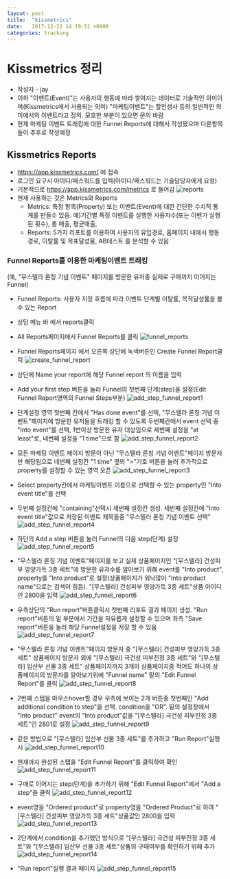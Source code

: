 ```yaml
---
layout: post
title:  "kissmetrics"
date:   2017-12-22 14:19:51 +0900
categories: tracking
---
```


# Kissmetrics 정리
+ 작성자 - jay
+ 이하 "이벤트(Event)"는 사용자의 행동에 따라 쌓여지는 데이터로 기술적인 의미이며(Kissmetrics에서 사용되는 의미) "마케팅이벤트"는 할인생사 등의 일반적인 의미에서의 이벤트라고 정의. 모호한 부분이 있으면 문의 바람
+ 현재 마케팅 이벤트 트래킹에 대한 Funnel Reports에 대해서 작성됐으며 다른항목들이 추후로 작성예정

## Kissmetrics Reports
+ https://app.kissmetrics.com/ 에 접속
+ 로그인 요구시 아이디/패스워드를 입력(아이디/패스워드는 기술담당자에게 요청)
+ 기본적으로 https://app.kissmetrics.com/metrics 로 들어감
    ![reports](reports.png)
+ 현재 사용하는 것은 Metrics와 Reports
    - Metrics: 특정 항목(Property) 또는 이벤트(Event)에 대한 간단한 수치적 통계를 만들수 있음. 예)기간별 특정 이벤트를 실행한 사용자수(또는 이벤가 실행된 횟수), 총 매출, 평균매출,  
    - Reports: 5가지 리포트를 이용하여 사용자의 유입경로, 홈페이지 내에서 행동경로, 이탈률 및 목표달성율, AB테스트 를 분석할 수 있음

### Funnel Reports를 이용한 마케팅이벤트 트래킹
(예, "무스텔라 론칭 기념 이벤트" 페이지를 방문한 유저중 실제로 구매까지 이어지는 Funnel)
+ Funnel Reports: 사용자 지정 흐름에 따라 이벤트 단계별 이탈률, 목적달성률을 볼수 있는 Report
+ 상담 메뉴 바 에서 reports클릭
+ All Reports페이지에서 Funnel Reports를 클릭
![funnel_reports](funnel_reports.png)

+ Funnel Reports페이지 에서 오른쪽 상단에 녹색버튼인 Create Funnel Report클릭
![create_funnel_report](create_funnel_report.png)

+ 상단에 Name your report에 해당 Funnel report 의 이름을 입력
+ Add your first step 버튼을 눌러 Funnel의 첫번째 단계(step)을 설정(Edit Funnel Report영역의 Funnel Steps부분)
![add_step_funnel_report1](add_step_funnel_report1.png)

+ 단계설정 영역 첫번째 칸에서 "Has done event"를 선택, "무스텔라 론칭 기념 이벤트"페이지에 방문한 유저들을 트래킹 할 수 있도록 두번째칸에서 event 선택 중 "Into event"를 선택, 1번이상 방문한 유저 대상임으로 세번째 설정을 "at least"로, 네번째 설정을 "1 time"으로 함
![add_step_funnel_report2](add_step_funnel_report2.png)

+ 모든 마케팅 이벤트 페이지 방문이 아닌 "무스텔라 론칭 기념 이벤트"페이지 방문자만 해당됨으로 네번째 설정칸 "1 time" 옆의 ">"기호 버튼을 눌러 추가적으로 property를 설정할 수 있는 영역 오픈
![add_step_funnel_report3](add_step_funnel_report3.png)

+ Select property칸에서 마케팅이벤트 이름으로 선택할 수 있는 property인 "Into event title"를 선택
+ 두번째 설정칸에 "containing"선택시 세번째 설정칸 생성. 세번째 설정칸에 "Into event title"값으로 저장된 이벤트 제목들중 "무스텔라 론칭 기념 이벤트 선택"
![add_step_funnel_report4](add_step_funnel_report4.png)

+ 하단의 Add a step 버튼을 눌러 Funnel의 다음 step(단계) 설정
![add_step_funnel_report5](add_step_funnel_report5.png)

+ "무스텔라 론칭 기념 이벤트"페이지를 보고 실제 상품페이지인 "[무스텔라] 건성피부 영양가득 3종 세트"에 방문한 유저수를 알아보기 위해 event를 "Into product", property를 "Into product"로 설정(상품페이지가 워낙많아 "Into product name"으로는 검색이 힘듬). "[무스텔라] 건성피부 영양가득 3종 세트"상품 아이디 인 2800을 입력
![add_step_funnel_report6](add_step_funnel_report6.png)

+ 우측상단의 "Run report"버튼클릭시 첫번째 리포트 결과 페이지 생성. "Run report"버튼의 밑 부분에서 기간을 자유롭게 설정할 수 있으며 좌측 "Save report"버튼을 눌러 해당 Funnel설정을 저장 할 수 있음
![add_step_funnel_report7](add_step_funnel_report7.png)

+ "무스텔라 론칭 기념 이벤트"페이지 방문자 중 "[무스텔라] 건성피부 영양가득 3종 세트" 상품페이지 방문자 외에 "[무스텔라] 극건성 피부진정 3종 세트"와 "[무스텔라] 임산부 선물 3종 세트" 상품페이지까지 3개의 상품페이지중 적어도 하나의 상품페이지의 방문자를 알아보기위에 "Funnel name" 밑의 "Edit Funnel Report"를 클릭
![add_step_funnel_report8](add_step_funnel_report8.png)

+ 2번째 스탭을 마우스hover할 경우 우측에 보이는 2개 버튼중 첫번째인 "Add additional condition to step"을 선택. condition을 "OR". 밑의 설정창에서 "Into product" event의 "Into product"값을 "[무스텔라] 극건성 피부진정 3종 세트"인 2801로 설정
![add_step_funnel_report9](add_step_funnel_report9.png)

+ 같은 방법으로 "[무스텔라] 임산부 선물 3종 세트"를 추가하고 "Run Report"실행시
![add_step_funnel_report10](add_step_funnel_report10.png)
+ 현재까지 완성된 스탭을 "Edit Funnel Report"를 클릭하여 확인
![add_step_funnel_report11](add_step_funnel_report11.png)

+ 구매로 이어지는 step(단계)을 추가하기 위해 "Edit Funnel Report"에서 "Add a step"을 클릭
![add_step_funnel_report12](add_step_funnel_report12.png)

+ event명을 "Ordered product"로 property명을 "Ordered Product"로 하여 "[무스텔라] 건성피부 영양가득 3종 세트"상품값인 2800을 입력
![add_step_funnel_report13](add_step_funnel_report13.png)

+ 2단계에서 condition을 추가했던 방식으로 "[무스텔라] 극건성 피부진정 3종 세트"와 "[무스텔라] 임산부 선물 3종 세트"상품의 구매여부를 확인하기 위해 추가
![add_step_funnel_report14](add_step_funnel_report14.png)

+ "Run report"실행 결과 페이지
![add_step_funnel_report15](add_step_funnel_report15.png)
